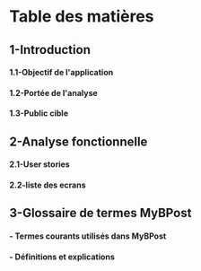 # Table des matières #

## 1-Introduction ##

#### 1.1-Objectif de l'application ####
#### 1.2-Portée de l'analyse ####
#### 1.3-Public cible ####

## 2-Analyse fonctionnelle ##
#### 2.1-User stories  ####
#### 2.2-liste des ecrans   ####


## 3-Glossaire de termes MyBPost ##

#### - Termes courants utilisés dans MyBPost ####
#### - Définitions et explications ####
